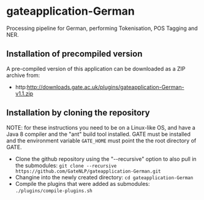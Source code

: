 # gateapplication-German

Processing pipeline for German, performing Tokenisation, POS Tagging and NER.

## Installation of precompiled version

A pre-compiled version of this application can be downloaded as a ZIP archive from: 
* http:http://downloads.gate.ac.uk/plugins/gateapplication-German-v1.1.zip


## Installation by cloning the repository

NOTE: for these instructions you need to be on a Linux-like OS, and have a Java 8 compiler and the "ant" build tool installed. GATE must be installed
and the environment variable ```GATE_HOME``` must point the the root directory of GATE.

* Clone the github repository using the "--recursive"  option to also pull in the submodules:
  ```git clone --recursive https://github.com/GateNLP/gateapplication-German.git```
* Changine into the newly created directory:
  ```cd gateapplication-German```
* Compile the plugins that were added as submodules:
  ```./plugins/compile-plugins.sh```
